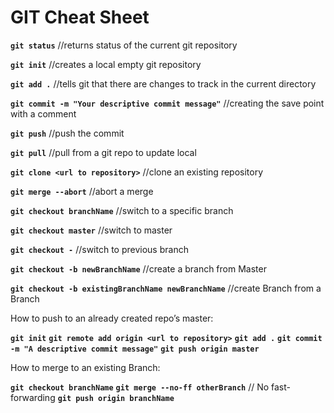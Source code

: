 # GIT Cheat Sheet

**`git status`** //returns status of the current git repository

**`git init`** //creates a local empty git repository

**`git add .`** //tells git that there are changes to track in the current directory

**`git commit -m "Your descriptive commit message"`** //creating the save point with a comment

**`git push`** //push the commit

**`git pull`** //pull from a git repo to update local

**`git clone <url to repository>`** //clone an existing repository

**`git merge --abort`** //abort a merge

**`git checkout branchName`** //switch to a specific branch

**`git checkout master`** //switch to master

**`git checkout -`** //switch to previous branch

**`git checkout -b newBranchName`** //create a branch from Master

**`git checkout -b existingBranchName newBranchName`** //create Branch from a Branch

How to push to an already created repo’s master:

**`git init`**
**`git remote add origin <url to repository>`**
**`git add .`**
**`git commit -m "A descriptive commit message"`**
**`git push origin master`**

How to merge to an existing Branch:

**`git checkout branchName`**
**`git merge --no-ff otherBranch`** // No fast-forwarding
**`git push origin branchName`**
